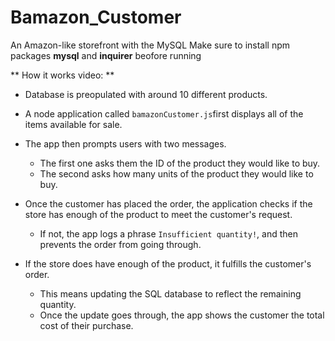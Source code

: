 # Bamazon_Customer
An Amazon-like storefront with the MySQL
Make sure to install npm packages **mysql** and **inquirer** beofore running

** How it works video: ** 

* Database is preopulated  with around 10 different products. 

* A node application called `bamazonCustomer.js`first displays all of the items available for sale.

* The app then prompts users with two messages.

   * The first one asks them the ID of the product they would like to buy.
   * The second asks how many units of the product they would like to buy.

* Once the customer has placed the order, the application checks if the store has enough of the product to meet the customer's request.

   * If not, the app logs a phrase  `Insufficient quantity!`, and then prevents the order from going through.

* If the store does have enough of the product, it fulfills the customer's order.
   * This means updating the SQL database to reflect the remaining quantity.
   * Once the update goes through, the app shows the customer the total cost of their purchase.
